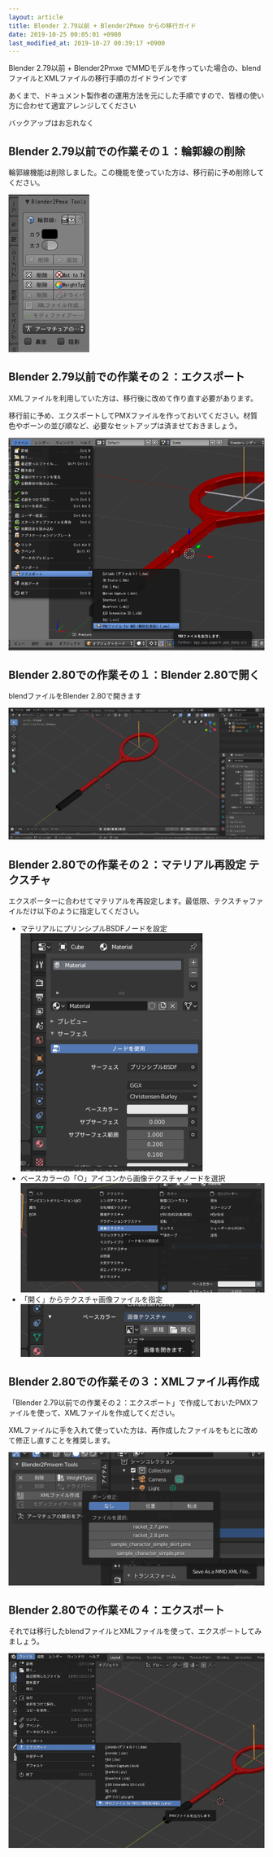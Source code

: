 ```yaml
---
layout: article
title: Blender 2.79以前 + Blender2Pmxe からの移行ガイド
date: 2019-10-25 00:05:01 +0900
last_modified_at: 2019-10-27 00:39:17 +0900
---
```

Blender 2.79以前 + Blender2Pmxe でMMDモデルを作っていた場合の、blendファイルとXMLファイルの移行手順のガイドラインです

あくまで、ドキュメント製作者の運用方法を元にした手順ですので、皆様の使い方に合わせて適宜アレンジしてください

バックアップはお忘れなく

## Blender 2.79以前での作業その１：輪郭線の削除
輪郭線機能は削除しました。この機能を使っていた方は、移行前に予め削除してください。

![Blender2Pmxeのオブジェクトモードパネル](/assets/image/migration/object_mode_panel_279.png)

## Blender 2.79以前での作業その２：エクスポート
XMLファイルを利用していた方は、移行後に改めて作り直す必要があります。

移行前に予め、エクスポートしてPMXファイルを作っておいてください。材質色やボーンの並び順など、必要なセットアップは済ませておきましょう。

![Blender 2.79でエクスポート](/assets/image/migration/export_from_279.png)

## Blender 2.80での作業その１：Blender 2.80で開く
blendファイルをBlender 2.80で開きます

![Blender 2.80で開く](/assets/image/migration/open_by_280.png)

## Blender 2.80での作業その２：マテリアル再設定 テクスチャ
エクスポーターに合わせてマテリアルを再設定します。最低限、テクスチャファイルだけ以下のように指定してください。

* マテリアルにプリンシプルBSDFノードを設定  
  ![プリンシプルBSDFノード](/assets/image/tutorial/PMX_Blender_Material_principled_bsdf.png)
* ベースカラーの「○」アイコンから画像テクスチャノードを選択  
  ![画像テクスチャノード](/assets/image/tutorial/PMX_Blender_Material_principled_bsdf_base_color_node.png)
* 「開く」からテクスチャ画像ファイルを指定  
  ![画像ファイル](/assets/image/tutorial/PMX_Blender_Material_principled_bsdf_image_file.png)

## Blender 2.80での作業その３：XMLファイル再作成
「Blender 2.79以前での作業その２：エクスポート」で作成しておいたPMXファイルを使って、XMLファイルを作成してください。

XMLファイルに手を入れて使っていた方は、再作成したファイルをもとに改めて修正し直すことを推奨します。

![XML作成](/assets/image/migration/make_xml.png)

## Blender 2.80での作業その４：エクスポート
それでは移行したblendファイルとXMLファイルを使って、エクスポートしてみましょう。

![Blender 2.80でエクスポート](/assets/image/migration/export_from_280.png)
